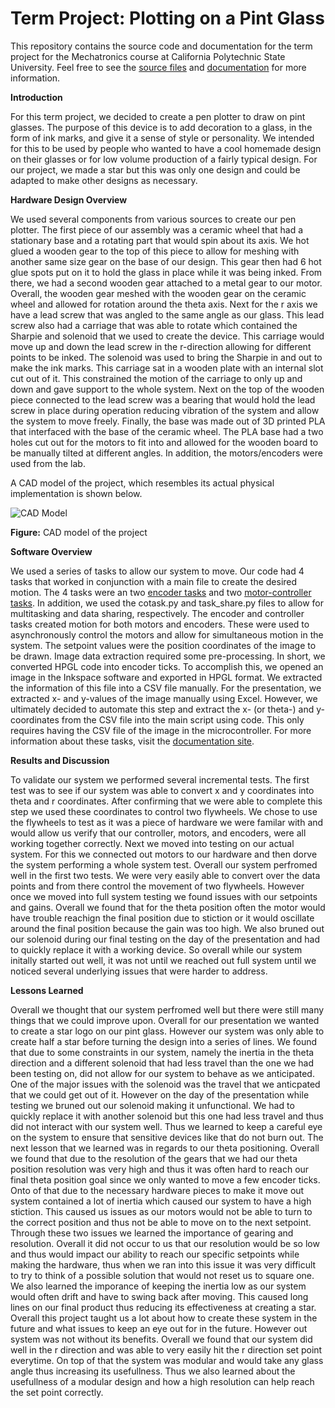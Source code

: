 # Term Project: Plotting on a Pint Glass

This repository contains the source code and documentation for the term project for the Mechatronics course at California Polytechnic State University. Feel free to see the [source files](https://github.com/jdlu97/Term-Project/tree/main/src) and [documentation](https://jdlu97.github.io/Term-Project/) for more information.

 **Introduction**
 
 For this term project, we decided to create a pen plotter to draw on pint glasses. The purpose of this device is to add decoration to a glass, in the form of ink marks, and give it a sense of style or personality. We intended for this to be used by people who wanted to have a cool homemade design on their glasses or for low volume production of a fairly typical design. For our project, we made a star but this was only one design and could be adapted to make other designs as necessary.
 
 **Hardware Design Overview**
 
 We used several components from various sources to create our pen plotter. The first piece of our assembly was a ceramic wheel that had a stationary base and a rotating part that would spin about its axis. We hot glued a wooden gear to the top of this piece to allow for meshing with another same size gear on the base of our design. This gear then had 6 hot glue spots put on it to hold the glass in place while it was being inked. From there, we had a second wooden gear attached to a metal gear to our motor. Overall, the wooden gear meshed with the wooden gear on the ceramic wheel and allowed for rotation around the theta axis. Next for the r axis we have a lead screw that was angled to the same angle as our glass. This lead screw also had a carriage that was able to rotate which contained the Sharpie and solenoid that we used to create the device. This carriage would move up and down the lead screw in the r-direction allowing for different points to be inked. The solenoid was used to bring the Sharpie in and out to make the ink marks. This carriage sat in a wooden plate with an internal slot cut out of it. This constrained the motion of the carriage to only up and down and gave support to the whole system. Next on the top of the wooden piece connected to the lead screw was a bearing that would hold the lead screw in place during operation reducing vibration of the system and allow the system to move freely. Finally, the base was made out of 3D printed PLA that interfaced with the base of the ceramic wheel. The PLA base had a two holes cut out for the motors to fit into and allowed for the wooden board to be manually tilted at different angles. In addition, the motors/encoders were used from the lab.

 A CAD model of the project, which resembles its actual physical implementation is shown below. 

 ![CAD Model](https://github.com/jdlu97/Term-Project/blob/main/src/assembly.png?raw=true)

 **Figure:** CAD model of the project

 **Software Overview**
 
 We used a series of tasks to allow our system to move. Our code had 4 tasks that worked in conjunction with a main file to create the desired motion. The 4 tasks were an two [encoder tasks](https://jdlu97.github.io/Term-Project/index.html#sec_enc) and two [motor-controller tasks](https://jdlu97.github.io/Term-Project/index.html#sec_mot_ctrl). In addition, we used the cotask.py and task_share.py files to allow for multitasking and data sharing, respectively. The encoder and controller tasks created motion for both motors and encoders. These were used to asynchronously control the motors and allow for simultaneous motion in the system. 
 The setpoint values were the position coordinates of the image to be drawn. Image data extraction required some pre-processing. In short, we converted HPGL code into encoder ticks. To accomplish this, we opened an image in the Inkspace software and exported in HPGL format. We extracted the information of this file into a CSV file manually. For the presentation, we extracted x- and y-values of the image manually using Excel. However, we ultimately decided to automate this step and extract the x- (or theta-) and y-coordinates from the CSV file into the main script using code. This only requires having the CSV file of the image in the microcontroller. For more information about these tasks, visit the [documentation site](https://jdlu97.github.io/Term-Project/).
 
 **Results and Discussion**
 
 To validate our system we performed several incremental tests. The first test was to see if our system was able to convert x and y coordinates into theta and r coordinates. After confirming that we were able to complete this step we used these coordinates to control two flywheels. We chose to use the flywheels to test as it was a piece of hardware we were familar with and would allow us verify that our controller, motors, and encoders, were all working together correctly. Next we moved into testing on our actual system. For this we connected out motors to our hardware and then dorve the system performing a whole system test. Overall our system perfromed well in the first two tests. We were very easily able to convert over the data points and from there control the movement of two flywheels. However once we moved into full system testing we found issues with our setpoints and gains. Overall we found that for the theta position often the motor would have trouble reachign the final position due to stiction or it would oscillate around the final position because the gain was too high. We also bruned out our solenoid during our final testing on the day of the presentation and had to quickly replace it with a working device. So overall while our system initally started out well, it was not until we reached out full system until we noticed several underlying issues that were harder to address.
 
 **Lessons Learned**
 
 Overall we thought that our system perfromed well but there were still many things that we could improve upon. Overall for our presentation we wanted to create a star logo on our pint glass. However our system was only able to create half a star before turning the design into a series of lines. We found that due to some constraints in our system, namely the inertia in the theta direction and a different solenoid that had less travel than the one we had been testing on, did not allow for our system to behave as we anticipated. One of the major issues with the solenoid was the travel that we anticpated that we could get out of it. However on the day of the presentation while testing we bruned out our solenoid making it unfunctional. We had to quickly replace it with another solenoid but this one had less travel and thus did not interact with our system well. Thus we learned to keep a careful eye on the system to ensure that sensitive devices like that do not burn out. The next lesson that we learned was in regards to our theta positioning. Overall we found that due to the resolution of the gears that we had our theta position resolution was very high and thus it was often hard to reach our final theta position goal since we only wanted to move a few encoder ticks. Onto of that due to the necessary hardware pieces to make it move out system contained a lot of inertia which caused our system to have a high stiction. This caused us issues as our motors would not be able to turn to the correct position and thus not be able to move on to the next setpoint. Through these two issues we learned the importance of gearing and resolution. Overall it did not occur to us that our resolution would be so low and thus would impact our ability to reach our specific setpoints while making the hardware, thus when we ran into this issue it was very difficult to try to think of a possible solution that would not reset us to square one. We also learned the imporance of keeping the inertia low as our system would often drift and have to swing back after moving. This caused long lines on our final product thus reducing its effectiveness at creating a star. Overall this project taught us a lot about how to create these system in the future and what issues to keep an eye out for in the future. However out system was not without its benefits. Overall we found that our system did well in the r direction and was able to very easily hit the r direction set point everytime. On top of that the system was modular and would take any glass angle thus increasing its usefullness. Thus we also learned about the usefullness of a modular design and how a high resolution can help reach the set point correctly. 